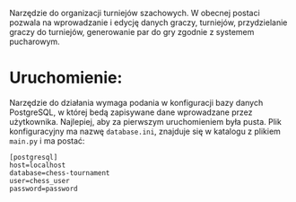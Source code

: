 Narzędzie do organizacji turniejów szachowych. W obecnej postaci pozwala na wprowadzanie i edycję danych graczy, turniejów, przydzielanie graczy do turniejów, generowanie par do gry zgodnie z systemem pucharowym.

# Uruchomienie:

Narzędzie do działania wymaga podania w konfiguracji bazy danych PostgreSQL, w której bedą zapisywane dane wprowadzane przez użytkownika.
Najlepiej, aby za pierwszym uruchomieniem była pusta. Plik konfiguracyjny ma nazwę `database.ini`, znajduje się w katalogu z plikiem `main.py` i ma postać:
```
[postgresql]
host=localhost
database=chess-tournament
user=chess_user
password=password
```
